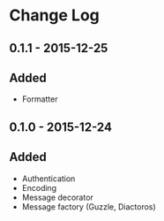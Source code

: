 # Change Log


## 0.1.1 - 2015-12-25

## Added

- Formatter


## 0.1.0 - 2015-12-24

## Added

- Authentication
- Encoding
- Message decorator
- Message factory (Guzzle, Diactoros)
